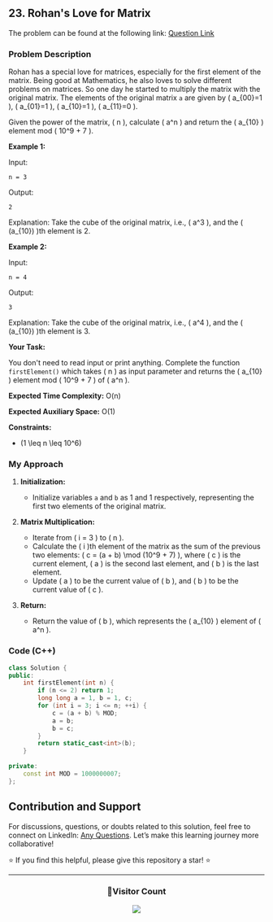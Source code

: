 ## 23. Rohan's Love for Matrix

The problem can be found at the following link: [Question Link](https://www.geeksforgeeks.org/problems/rohans-love-for-matrix4723/1)

### Problem Description

Rohan has a special love for matrices, especially for the first element of the matrix. Being good at Mathematics, he also loves to solve different problems on matrices. So one day he started to multiply the matrix with the original matrix. The elements of the original matrix `a` are given by \( a_{00}=1 \), \( a_{01}=1 \), \( a_{10}=1 \), \( a_{11}=0 \).

Given the power of the matrix, \( n \), calculate \( a^n \) and return the \( a_{10} \) element mod \( 10^9 + 7 \).

**Example 1:**

Input:
```
n = 3
```
Output:
```
2
```
Explanation: Take the cube of the original matrix, i.e., \( a^3 \), and the \( (a_{10}) \)th element is 2.

**Example 2:**

Input:
```
n = 4
```
Output:
```
3
```
Explanation: Take the cube of the original matrix, i.e., \( a^4 \), and the \( (a_{10}) \)th element is 3.

**Your Task:**

You don't need to read input or print anything. Complete the function `firstElement()` which takes \( n \) as input parameter and returns the \( a_{10} \) element mod \( 10^9 + 7 \) of \( a^n \).

**Expected Time Complexity:** O(n)

**Expected Auxiliary Space:** O(1)

**Constraints:**
- \(1 \leq n \leq 10^6\)

### My Approach

1. **Initialization:**
   - Initialize variables `a` and `b` as 1 and 1 respectively, representing the first two elements of the original matrix.

2. **Matrix Multiplication:**
   - Iterate from \( i = 3 \) to \( n \).
   - Calculate the \( i \)th element of the matrix as the sum of the previous two elements: \( c = (a + b) \mod (10^9 + 7) \), where \( c \) is the current element, \( a \) is the second last element, and \( b \) is the last element.
   - Update \( a \) to be the current value of \( b \), and \( b \) to be the current value of \( c \).

3. **Return:**
   - Return the value of \( b \), which represents the \( a_{10} \) element of \( a^n \).

### Code (C++)

```cpp
class Solution {
public:
    int firstElement(int n) {
        if (n <= 2) return 1;
        long long a = 1, b = 1, c;
        for (int i = 3; i <= n; ++i) {
            c = (a + b) % MOD;
            a = b;
            b = c;
        }
        return static_cast<int>(b);
    }
    
private:
    const int MOD = 1000000007;
};
```

## Contribution and Support

For discussions, questions, or doubts related to this solution, feel free to connect on LinkedIn: [Any Questions](https://www.linkedin.com/in/het-patel-8b110525a/). Let’s make this learning journey more collaborative!

⭐ If you find this helpful, please give this repository a star! ⭐

---

<div align="center">
  <h3><b>📍Visitor Count</b></h3>
</div>

<p align="center">
  <img src="https://profile-counter.glitch.me/Hunterdii/count.svg" />
</p>
